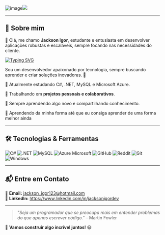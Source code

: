 ![image](https://github.com/user-attachments/assets/4e0f4540-8f3c-454c-8b07-02e97d660d5c)![](https://github.com/user-attachments/assets/d9667ba1-88ba-43da-92d7-6b766cceba3c)

---

## 🚀 Sobre mim
👋 Olá, me chamo **Jackson Igor**, estudante e entusiasta em desenvolver aplicações robustas e escaláveis, sempre focando nas necessidades do cliente.

[![Typing SVG](https://readme-typing-svg.demolab.com?font=Fira+Code&size=20&pause=1000&color=36BCF7&width=500&lines=Desenvolvedor+Full-Stack;Apaixonado+por+Tecnologia;Entusiasta+de+Open-Source)](https://git.io/typing-svg)

Sou um desenvolvedor apaixonado por tecnologia, sempre buscando aprender e criar soluções inovadoras. 🚀  

🔹 Atualmente estudando C#, .NET, MySQL e Microsoft Azure.

🔹 Trabalhando em **projetos pessoais e colaborativos**.

🔹 Sempre aprendendo algo novo e compartilhando conhecimento.

🔹 Aprendendo da minha forma até que eu consiga aprender de uma forma melhor ainda

---

## 🛠 **Tecnologias & Ferramentas**
  
![C#](https://img.shields.io/badge/C%23-239120?style=for-the-badge&logo=c-sharp&logoColor=white) 
![.NET](https://img.shields.io/badge/.NET-5C2D91?style=for-the-badge&logo=.net&logoColor=white) 
![MySQL](https://img.shields.io/badge/MySQL-00000F?style=for-the-badge&logo=mysql&logoColor=white)
![Azure Microsoft](https://img.shields.io/badge/Microsoft_Azure-0089D6?style=for-the-badge&logo=microsoft-azure&logoColor=white)
![GitHub](https://img.shields.io/badge/GitHub-100000?style=for-the-badge&logo=github&logoColor=white)
![Reddit](https://img.shields.io/badge/Reddit-FF4500?style=for-the-badge&logo=reddit&logoColor=white)
![Git](https://img.shields.io/badge/Git-E34F26?style=for-the-badge&logo=git&logoColor=white)
![Windows](https://img.shields.io/badge/Windows-017AD7?style=for-the-badge&logo=windows&logoColor=white)

---

## 📬 **Entre em Contato**
📧 **Email:** jackson_igor123@hotmail.com  
💼 **LinkedIn:** https://www.linkedin.com/in/jacksonigordev

---

> _"Seja um programador que se preocupa mais em entender problemas do que apenas escrever código."_ – Martin Fowler 

🚀 **Vamos construir algo incrível juntos!** 😃
